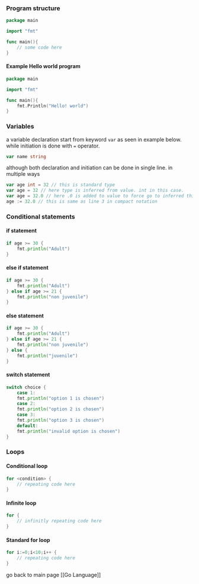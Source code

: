 ### Program structure

``` go
package main

import "fmt"

func main(){
    // some code here
}
```

#### Example Hello world program

``` go
package main

import "fmt"

func main(){
    fmt.Println("Hello! world")
}
```

### Variables

a variable declaration start from keyword `var` as seen in example below.
while initiation is done with `=` operator.
``` go
var name string
```
although both declaration and initiation can be done in single line. in multiple ways
``` go
var age int = 32 // this is standard type
var age = 32 // here type is inferred from value. int in this case.
var age = 32.0 // here .0 is added to value to force go to inferred this value as float
age := 32.0 // this is same as line 3 in compact notation
```

### Conditional statements
#### if statement
``` go
if age >= 30 {
    fmt.println("Adult")
}
```
#### else if statement
``` go
if age >= 30 {
    fmt.println("Adult")
} else if age >= 21 {
    fmt.println("non juvenile")
}
```
#### else statement
``` go
if age >= 30 {
    fmt.println("Adult")
} else if age >= 21 {
    fmt.println("non juvenile")
} else {
    fmt.println("juvenile")
}
```
#### switch statement
``` go
switch choice {
    case 1:
    fmt.println("option 1 is chosen")
    case 2:
    fmt.println("option 2 is chosen")
    case 3:
    fmt.println("option 3 is chosen")
    default:
    fmt.println("invalid option is chosen")
}
```
### Loops
#### Conditional loop
``` go
for <condition> {
    // repeating code here
}
```
#### Infinite loop
``` go
for {
    // infinitly repeating code here
}
```
#### Standard for loop
``` go
for i:=0;i<10;i++ {
    // repeating code here
}
```

go back to main page [[Go Language]]